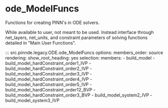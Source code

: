 # ode_ModelFuncs

Functions for creating PINN's in ODE solvers.

While available to user, not meant to be used. Instead interface through
net_layers, net_units, and constraint parameters of solving functions detailed
in "Main User Functions".

::: src.pinnde.legacy.ODE.ode_ModelFuncs
    options:
        members_order: source
    rendering:
      show_root_heading: yes
    selection:
      members:
        - build_model
        - build_model_hardConstraint_order1_IVP
        - build_model_hardConstraint_order2_IVP
        - build_model_hardConstraint_order3_IVP
        - build_model_hardConstraint_order4_IVP
        - build_model_hardConstraint_order5_IVP
        - build_model_hardConstraint_order12_BVP
        - build_model_hardConstraint_order3_BVP
        - build_model_system2_IVP
        - build_model_system3_IVP